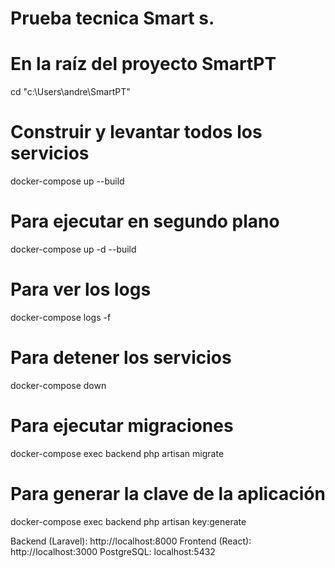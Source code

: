# Prueba tecnica Smart s.

# En la raíz del proyecto SmartPT
cd "c:\Users\andre\SmartPT"

# Construir y levantar todos los servicios
docker-compose up --build

# Para ejecutar en segundo plano
docker-compose up -d --build

# Para ver los logs
docker-compose logs -f

# Para detener los servicios
docker-compose down

# Para ejecutar migraciones
docker-compose exec backend php artisan migrate

# Para generar la clave de la aplicación
docker-compose exec backend php artisan key:generate

Backend (Laravel): http://localhost:8000
Frontend (React): http://localhost:3000
PostgreSQL: localhost:5432